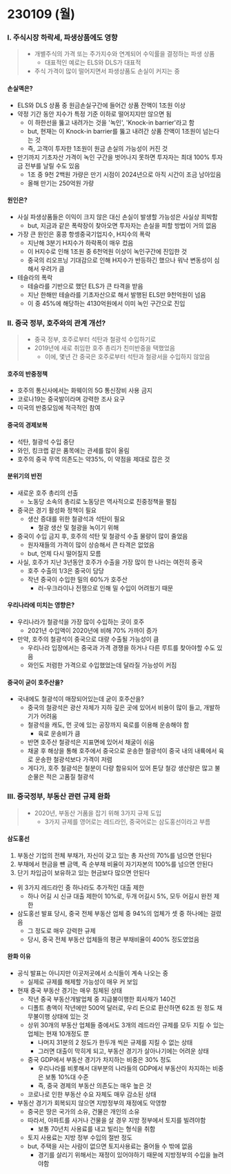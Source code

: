 # 230109 (월)



### Ⅰ. 주식시장 하락세, 파생상품에도 영향

> - 개별주식의 가격 또는 주가지수와 연계되어 수익률을 결정하는 파생 상품
>   - 대표적인 예로는 ELS와 DLS가 대표적
> - 주식 가격이 많이 떨어지면서 파생상품도 손실이 커지는 중



#### 손실액은?

- ELS와 DLS 상품 중 원금손실구간에 들어간 상품 잔액이 1조원 이상
- 약정 기간 동안 지수가 특정 기준 이하로 떨어지지만 않으면 됨
  - 이 하한선을 뚫고 내려가는 것을 '녹인', 'Knock-in barrier'라고 함
  - but, 현재는 이 Knock-in barrier를 뚫고 내려간 상품 잔액이 1조원이 넘는다는 것
  - 즉, 고객이 투자한 1조원이 원금 손실의 가능성이 커진 것
- 만기까지 기초자산 가격이 녹인 구간을 벗어나지 못하면 투자자는 최대 100% 투자금 전부를 날릴 수도 있음
  - 1조 중 9천 2백원 가량은 만기 시점이 2024년으로 아직 시간이 조금 남아있음
  - 올해 만기는 250억원 가량



#### 원인은?

- 사실 파생상품들은 이익이 크지 않은 대신 손실이 발생할 가능성은 사실상 희박함
  - but, 지금과 같은 폭락장이 찾아오면 투자자는 손실을 피할 방법이 거의 없음
- 가장 큰 원인은 홍콩 항셍중국기업지수, H지수의 폭락
  - 지난해 3분기 H지수가 하락폭이 매우 컸음
  - 이 H지수로 인해 1조원 중 6천억원 이상이 녹인구간에 진입한 것
  - 중국의 리오프닝 기대감으로 인해 H지수가 반등하긴 했으나 워낙 변동성이 심해서 우려가 큼
- 테슬라의 폭락
  - 테슬라를 기반으로 했던 ELS가 큰 타격을 받음
  - 지난 한해만 테슬라를 기초자산으로 해서 발행된 ELS만 9천억원이 넘음
  - 이 중 45%에 해당하는 4130억원에서 이미 녹인 구간으로 진입





### Ⅱ. 중국 정부, 호주와의 관계 개선?

> - 중국 정부, 호주로부터 석탄과 철광석 수입하기로
> - 2019년에 새로 취임한 호주 총리가 친미반중을 택했었음
>   - 이에, 몇년 간 중국은 호주로부터 석탄과 철광서을 수입하지 않았음



#### 호주의 반중정책

- 호주의 통신사에서는 화웨이의 5G 통신장비 사용 금지
- 코로나19는 중국발이라며 강력한 조사 요구
- 미국의 반중모임에 적극적인 참여



#### 중국의 경제보복

- 석탄, 철광석 수입 중단
- 와인, 킹크랩 같은 품목에는 관세를 많이 올림
- 호주의 중국 무역 의존도는 약35%, 이 약점을 제대로 잡은 것



#### 분위기의 반전

- 새로운 호주 총리의 선출
  - 노동당 소속의 총리로 노동당은 역사적으로 친중정책을 펼침
- 중국은 경기 활성화 정책이 필요
  - 생산 증대를 위한 철광석과 석탄이 필요
    - 철광 생산 및 철광을 녹이기 위해
- 중국이 수입 금지 후, 호주의 석탄 및 철광석 수출 물량이 많이 줄었음
  - 원자재들의 가격이 많이 상승해서 큰 타격은 없었음
  - but, 언제 다시 떨어질지 모름
- 사실, 호주가 지난 3년동안 호주가 수출을 가장 많이 한 나라는 여전히 중국
  - 호주 수출의 1/3은 중국이 담당
  - 작년 중국이 수입한 밀의 60%가 호주산
    - 러-우크라이나 전쟁으로 인해 밀 수입이 어려웠기 때문



#### 우리나라에 미치는 영향은?

- 우리나라가 철광석을 가장 많이 수입하는 곳이 호주
  - 2021년 수입액이 2020년에 비해 70% 가까이 증가
- 만약, 호주의 철광석이 중국으로 대량 수출될 가능성이 큼
  - 우리나라 입장에서는 중국과 가격 경쟁을 하거나 다른 루트를 찾아야할 수도 있음
  - 와인도 저렴한 가격으로 수입했었는데 달라질 가능성이 커짐



#### 중국이 굳이 호주산을?

- 국내에도 철광석이 매장되어있는데 굳이 호주산을?
  - 중국의 철광석은 광산 자체가 지하 깊은 곳에 있어서 비용이 많이 들고, 개발하기가 어려움 
  - 철광석을 캐도, 먼 곳에 있는 공장까지 육로를 이용해 운송해야 함
    - 육로 운송비가 큼
  - 반면 호주산 철광석은 지표면에 있어서 채굴이 쉬움
  - 채굴 후 해상을 통해 호주에서 중국으로 운송한 철광석이 중국 내의 내륙에서 육로 운송한 철광석보다 가격이 저렴 
  - 게다가, 호주 철광석은 철분이 다량 함유되어 있어 톤당 철강 생산량은 많고 불순물은 적은 고품질 철광석



### Ⅲ. 중국정부, 부동산 관련 규제 완화

> - 2020년, 부동산 거품을 잡기 위해 3가지 규제 도입
>   - 3가지 규제를 영어로는 레드라인, 중국어로는 삼도홍선이라고 부름



#### 삼도홍선

1. 부동산 기업의 전체 부채가, 자신이 갖고 있는 총 자산의 70%를 넘으면 안된다
2. 부채에서 현금을 뺸 금액, 즉 순부채 비율이 자기자본의 100%를 넘으면 안된다
3. 단기 차입금이 보유하고 있는 현금보다 많으면 안된다

- 위 3가지 레드라인 중 하나라도 추가적인 대출 제한
  - 하나 어길 시 신규 대출 제한이 10%로, 두개 어길시 5%, 모두 어길시 완전 제한
- 삼도홍선 발표 당시, 중국 전체 부동산 업체 중 94%의 업체가 셋 중 하나에는 걸렸음
  - 그 정도로 매우 강력한 규제
  - 당시, 중국 전체 부동산 업체들의 평균 부채비율이 400% 정도였었음



#### 완화 이유

- 공식 발표는 아니지만 이곳저곳에서 소식들이 계속 나오는 중
  - 실제로 규제를 해제할 가능성이 매우 커 보임
- 현재 중국 부동산 경기는 매우 침체된 상태
  - 작년 중국 부동산개발업체 중 지급불이행한 회사채가 140건
  - 디폴트 총액이 작년에만 500억 달러로, 우리 돈으로 환산하면 62조 원 정도 채무불이행 상태에 있는 것
  - 상위 30개의 부동산 업체들 중에서도 3개의 레드라인 규제를 모두 지킬 수 있는 업체는 현재 10개정도 뿐
    - 나머지 31분의 2 정도가 한두개 씩은 규제를 지킬 수 없는 상태
    - 그러면 대출이 막히게 되고, 부동산 경기가 살아나기에는 어려운 상태
  - 중국 GDP에서 부동산 경기가 차지하는 비중은 30% 정도
    - 우리나라를 비롯해서 대부분의 나라들의 GDP에서 부동산이 차지하는 비중은 보통 10%대 수준
    - 즉, 중국 경제의 부동산 의존도는 매우 높은 것
  - 코로나로 인한 부동산 수요 자체도 매우 감소된 상태
- 부동산 경기가 회복되지 않으면 지방정부의 재정에도 악영향
  - 중국은 땅은 국가의 소유, 건물은 개인의 소유
  - 따라서, 아파트를 사거나 건물을 살 경우 지방 정부에서 토지를 빌려야함
    - 보통 70년치 사용료를 내고 빌리는 형식을 취함
  - 토지 사용료는 지방 정부 수입의 절반 정도
  - but, 주택을 사는 사람이 없으면 토지사용료는 줄어들 수 밖에 없음
    - 경기를 살리기 위해서는 재정이 있어야하기 때문에 지방정부의 수입을 늘려야함



